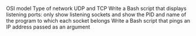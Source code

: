 OSI model
Type of network
UDP and TCP
Write a Bash script that displays listening ports:
	only show listening sockets and
	show the PID and name of the program to which each socket belongs
Write a Bash script that pings an IP address passed as an argument

